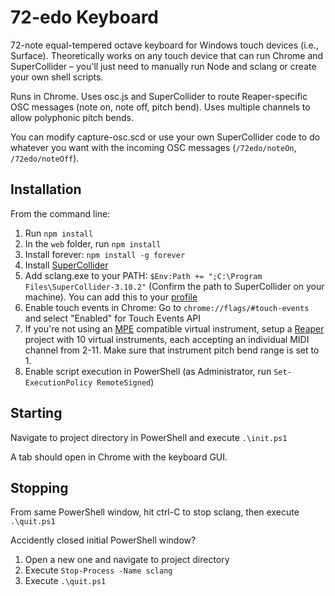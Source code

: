 # 72-edo Keyboard

72-note equal-tempered octave keyboard for Windows touch devices (i.e., Surface). Theoretically works on any touch device that can run Chrome and SuperCollider &ndash; you'll just need to manually run Node and sclang or create your own shell scripts.

Runs in Chrome. Uses osc.js and SuperCollider to route Reaper-specific OSC messages (note on, note off, pitch bend). Uses multiple channels to allow polyphonic pitch bends.

You can modify capture-osc.scd or use your own SuperCollider code to do whatever you want with the incoming OSC messages (`/72edo/noteOn`, `/72edo/noteOff`).

## Installation

From the command line:
1. Run <code>npm install</code>
2. In the <code>web</code> folder, run <code>npm install</code>
3. Install forever: `npm install -g forever`
4. Install [SuperCollider](https://supercollider.github.io/download)
5. Add sclang.exe to your PATH: `$Env:Path += ";C:\Program Files\SuperCollider-3.10.2"` (Confirm the path to SuperCollider on your machine). You can add this to your [profile](https://docs.microsoft.com/en-us/powershell/module/microsoft.powershell.core/about/about_profiles?view=powershell-6)
6. Enable touch events in Chrome: Go to `chrome://flags/#touch-events` and select "Enabled" for Touch Events API
7. If you're not using an [MPE](http://www.rogerlinndesign.com/mpe.html) compatible virtual instrument, setup a [Reaper](http://reaper.fm/download.php) project with 10 virtual instruments, each accepting an individual MIDI channel from 2-11. Make sure that instrument pitch bend range is set to 1.
8. Enable script execution in PowerShell (as Administrator, run `Set-ExecutionPolicy RemoteSigned`)

## Starting

Navigate to project directory in PowerShell and execute `.\init.ps1`

A tab should open in Chrome with the keyboard GUI.

## Stopping

From same PowerShell window, hit ctrl-C to stop sclang, then execute `.\quit.ps1`

Accidently closed initial PowerShell window? 
1. Open a new one and navigate to project directory
2. Execute `Stop-Process -Name sclang`
3. Execute `.\quit.ps1`
